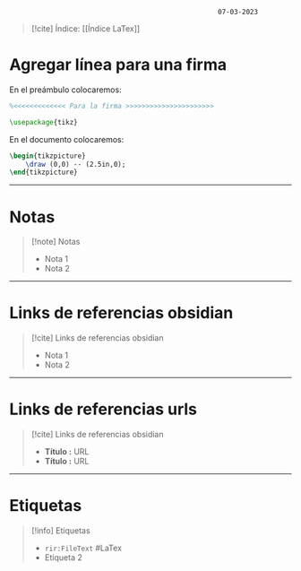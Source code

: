 														07-03-2023

>[!cite] Índice: [[Índice LaTex]]

# Agregar línea para una firma

En el preámbulo colocaremos:

```Latex
%<<<<<<<<<<<<< Para la firma >>>>>>>>>>>>>>>>>>>>>>

\usepackage{tikz}
```

En el documento colocaremos:

```Latex
\begin{tikzpicture}
    \draw (0,0) -- (2.5in,0);
\end{tikzpicture}
```

--------------------------------------------------

# Notas
> [!note]  Notas
> - Nota 1
> - Nota 2

--------------------------------------------------

# Links de referencias obsidian

> [!cite]  Links de referencias obsidian
> - Nota 1
> - Nota 2

--------------------------------------------------

# Links de referencias urls

> [!cite]  Links de referencias obsidian
> - __Título :__ URL
> - __Título :__ URL

--------------------------------------------------

# Etiquetas
> [!info] Etiquetas
> - `rir:FileText` #LaTex 
> - Etiqueta 2